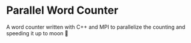 # Parallel Word Counter
A word counter written with C++ and MPI to parallelize the counting and speeding it up to moon 🚀
